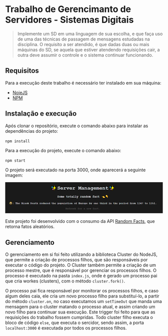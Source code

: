 # Trabalho de Gerencimanto de Servidores - Sistemas Digitais

> Implemente um SD em uma linguagem de sua escolha, e que faça uso de uma das técnicas de passagem de mensagens estudadas na disciplina. O requisito a ser atendido, é que dadas duas ou mais máquinas do SD, se aquela que estiver atendendo requisições cair, a outra deve assumir o controle e o sistema continuar funcionando.

## Requisitos

Para a execução deste trabalho é necessário ter instalado em sua máquina:

- [NojeJS](https://nodejs.org/en/)
- [NPM](https://www.npmjs.com/)

## Instalação e execução

Após clonar o repositório, execute o comando abaixo para instalar as dependências do projeto:

`npm install`

Para a execução do projeto, execute o comando abaixo:

`npm start`

O projeto será executado na porta 3000, onde aparecerá a seguinte imagem:

![image](./randomFacts.png)

Este projeto foi desenvolvido com o consumo da API [Random Facts](https://uselessfacts.jsph.pl), que retorna fatos aleatórios.

## Gerenciamento

O gerenciamento em si foi feito utilizando a biblioteca Cluster do NodeJS, que permite a criação de processos filhos, que são responsáveis por executar o código do projeto. O Cluster também permite a criação de um processo mestre, que é responsável por gerenciar os processos filhos. O processo é executado na pasta `index.js`, onde é gerado um processo pai que cria workes (clusters), com o método `cluster.fork()`.

O processo pai fica responsável por monitorar os processos filhos, e caso algum deles caia, ele cria um novo processo filho para substituí-lo, a partir do método `cluster.on`, no caso executamos um `setTimeOut` que manda uma mensagem para o cluster matando o processo atual, e assim criando um novo filho para continuar sua execução. Este trigger foi feito para que as requisições do trabalho fossem cumpridas. Todo cluster filho executa o bloco de código `else`, que executa o sercidor, sendo assim, a porta `localhost:3000` é executada por todos os processos filhos.
